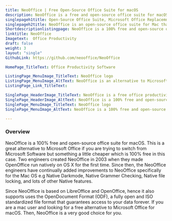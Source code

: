 ```yaml
---
title: NeoOffice | Free Open-Source Office Suite for macOS
description: NeoOffice is a free and open-source office suite for macOS. It’s based on LibreOffice and OpenOffice and supports all the features.
singlepageh1title: Open-Source Office Suite, Microsoft Office Replacemnt for macOS
singlepageh2title: NeoOffice is an open-source office suite for Mac that is based on OpenOffice and LibreOffice. With NeoOffice, you can view, edit, and save OpenOffice documents.
Shortdescriptionlistingpage: NeoOffice is a 100% free and open-source office productivity suite. This is a great software if you are trying to switch from Microsoft Software but something a little cheaper which is 100% free in this case.
linktitle: NeoOffice 
Imagetext:  Office Productivity
draft: false
weight: 3
layout: "single"
GithubLink: https://github.com/neooffice/NeoOffice

HomePage_TitleText: Office Productivity Software

ListingPage_MenuImage_TitleText: NeoOffice logo
ListingPage_MenuImage_AltText: NeoOffice is an alternative to Microsoft Office
ListingPage_Link_TitleText: 

SinglePage_HeaderImage_TitleText: NeoOffice is a free office productivity software
SinglePage_HeaderImage_AltText: NeoOffice is a 100% free and open-source office productivity suite
SinglePage_MenuImage_TitleText: NeoOffice logo
SinglePage_MenuImage_AltText: NeoOffice is a 100% free and open-source office productivity suite

---
```


### **Overview**

NeoOffice is a 100% free and open-source office suite for macOS. This is a great alternative to Microsoft Office if you are trying to switch from Microsoft Software but something a little cheaper which is 100% free in this case. Two engineers created NeoOffice in 2003 when they made OpenOffice run natively on OS X for the first time. Since then, the NeoOffice engineers have continually added improvements to NeoOffice specifically for the Mac OS e.g Native Darkmode, Native Grammer Checking, Native file locking, and lots of other Native features.

Since NeoOffice is based on LibreOffice and OpenOffice, hence it also supports uses the OpenDocument Format (ODF), a fully open and ISO standardized file format that guarantees access to your data forever. If you are a mac user and looking for a free alternative to Microsoft Office for macOS. Then, NeoOffice is a very good choice for you.